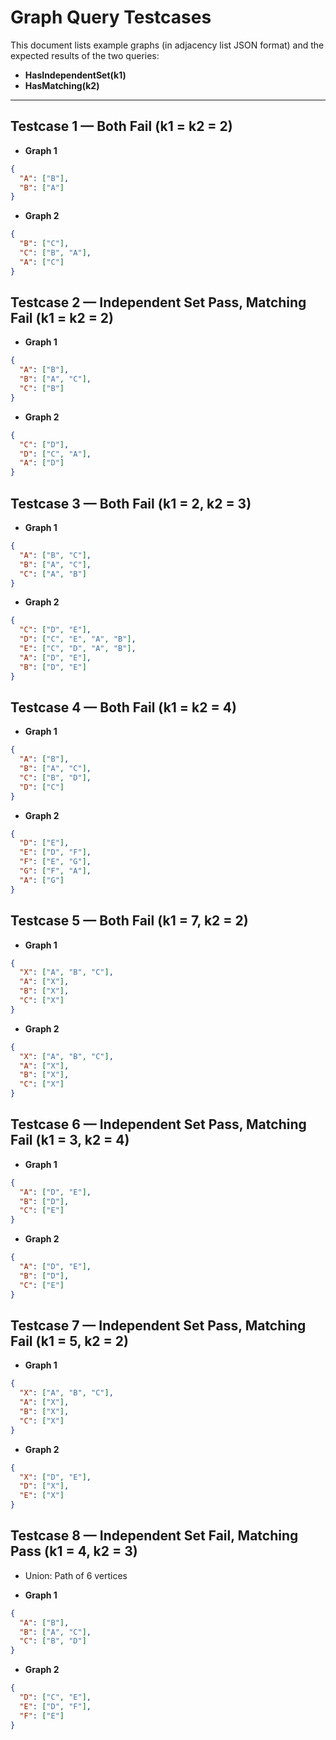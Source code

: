 # Graph Query Testcases

This document lists example graphs (in adjacency list JSON format) and the expected results of the two queries:

- **HasIndependentSet(k1)**
- **HasMatching(k2)**

---

## Testcase 1 — Both Fail (k1 = k2 = 2)

- **Graph 1**
```json
{
  "A": ["B"],
  "B": ["A"]
}
```

- **Graph 2**
```json
{
  "B": ["C"],
  "C": ["B", "A"],
  "A": ["C"]
}
```
## Testcase 2 — Independent Set Pass, Matching Fail (k1 = k2 = 2)

- **Graph 1**
```json
{
  "A": ["B"], 
  "B": ["A", "C"], 
  "C": ["B"]
}
```

- **Graph 2**
```json
{
  "C": ["D"],
  "D": ["C", "A"],
  "A": ["D"]
}
```
## Testcase 3 — Both Fail (k1 = 2, k2 = 3)

- **Graph 1**
```json
{
  "A": ["B", "C"],
  "B": ["A", "C"],
  "C": ["A", "B"]
}
```

- **Graph 2**
```json
{
  "C": ["D", "E"],
  "D": ["C", "E", "A", "B"],
  "E": ["C", "D", "A", "B"],
  "A": ["D", "E"],
  "B": ["D", "E"]
}
```
## Testcase 4 — Both Fail (k1 = k2 = 4)

- **Graph 1**
```json
{
  "A": ["B"],
  "B": ["A", "C"],
  "C": ["B", "D"],
  "D": ["C"]
}
```

- **Graph 2**
```json
{
  "D": ["E"],
  "E": ["D", "F"],
  "F": ["E", "G"],
  "G": ["F", "A"],
  "A": ["G"]
}
```
## Testcase 5 — Both Fail (k1 = 7, k2 = 2)

- **Graph 1**
```json
{
  "X": ["A", "B", "C"],
  "A": ["X"],
  "B": ["X"],
  "C": ["X"]
}
```

- **Graph 2**
```json
{
  "X": ["A", "B", "C"],
  "A": ["X"],
  "B": ["X"],
  "C": ["X"]
}
```
## Testcase 6 — Independent Set Pass, Matching Fail (k1 = 3, k2 = 4)

- **Graph 1**
```json
{
  "A": ["D", "E"],
  "B": ["D"],
  "C": ["E"]
}
```

- **Graph 2**
```json
{
  "A": ["D", "E"],
  "B": ["D"],
  "C": ["E"]
}
```
## Testcase 7 — Independent Set Pass, Matching Fail (k1 = 5, k2 = 2)

- **Graph 1**
```json
{
  "X": ["A", "B", "C"],
  "A": ["X"],
  "B": ["X"],
  "C": ["X"]
}
```

- **Graph 2**
```json
{
  "X": ["D", "E"],
  "D": ["X"],
  "E": ["X"]
}
```
## Testcase 8 — Independent Set Fail, Matching Pass (k1 = 4, k2 = 3)

- Union: Path of 6 vertices

- **Graph 1**
```json
{
  "A": ["B"],
  "B": ["A", "C"],
  "C": ["B", "D"]
}
```

- **Graph 2**
```json
{
  "D": ["C", "E"],
  "E": ["D", "F"],
  "F": ["E"]
}
```